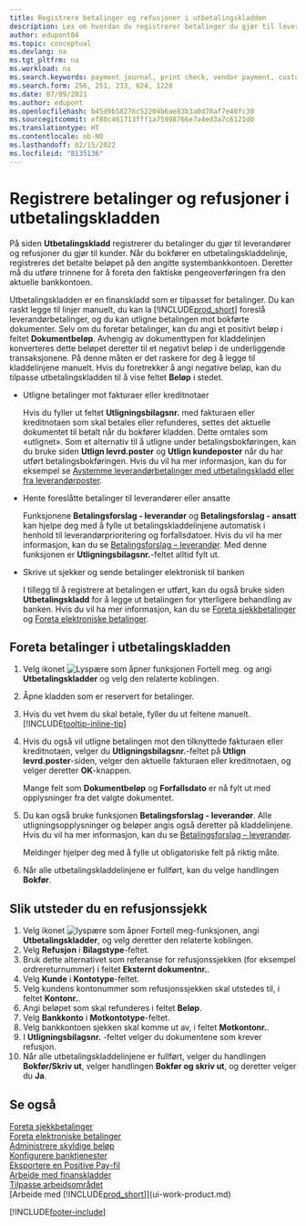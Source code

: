 ```yaml
---
title: Registrere betalinger og refusjoner i utbetalingskladden
description: Les om hvordan du registrerer betalinger du gjør til leverandører og refusjoner du gjør til kunder, på siden Utbetalingskladd.
author: edupont04
ms.topic: conceptual
ms.devlang: na
ms.tgt_pltfrm: na
ms.workload: na
ms.search.keywords: payment journal, print check, vendor payment, customer refund, refund check, creditor, debt, balance due, AP
ms.search.form: 256, 251, 233, 624, 1228
ms.date: 07/09/2021
ms.author: edupont
ms.openlocfilehash: b45d9b58276c52204b6ae83b3a0d78af7e48fc30
ms.sourcegitcommit: ef80c461713fff1a75998766e7a4ed3a7c6121d0
ms.translationtype: HT
ms.contentlocale: nb-NO
ms.lasthandoff: 02/15/2022
ms.locfileid: "8135136"
---
```

# <a name="record-payments-and-refunds-in-the-payment-journal"></a>Registrere betalinger og refusjoner i utbetalingskladden

På siden **Utbetalingskladd** registrerer du betalinger du gjør til leverandører og refusjoner du gjør til kunder. Når du bokfører en utbetalingskladdelinje, registreres det betalte beløpet på den angitte systembankkontoen. Deretter må du utføre trinnene for å foreta den faktiske pengeoverføringen fra den aktuelle bankkontoen.  

Utbetalingskladden er en finanskladd som er tilpasset for betalinger. Du kan raskt legge til linjer manuelt, du kan la [!INCLUDE[prod_short](includes/prod_short.md)] foreslå leverandørbetalinger, og du kan utligne betalingen mot bokførte dokumenter. Selv om du foretar betalinger, kan du angi et positivt beløp i feltet **Dokumentbeløp**. Avhengig av dokumenttypen for kladdelinjen konverteres dette beløpet deretter til et negativt beløp i de underliggende transaksjonene. På denne måten er det raskere for deg å legge til kladdelinjene manuelt. Hvis du foretrekker å angi negative beløp, kan du tilpasse utbetalingskladden til å vise feltet **Beløp** i stedet.  

- Utligne betalinger mot fakturaer eller kreditnotaer

    Hvis du fyller ut feltet **Utligningsbilagsnr.** med fakturaen eller kreditnotaen som skal betales eller refunderes, settes det aktuelle dokumentet til betalt når du bokfører kladden. Dette omtales som «utlignet». Som et alternativ til å utligne under betalingsbokføringen, kan du bruke siden **Utlign levrd.poster** og **Utlign kundeposter** når du har utført betalingsbokføringen. Hvis du vil ha mer informasjon, kan du for eksempel se [Avstemme leverandørbetalinger med utbetalingskladd eller fra leverandørposter](payables-how-apply-purchase-transactions-manually.md).  

- Hente foreslåtte betalinger til leverandører eller ansatte

    Funksjonene **Betalingsforslag - leverandør** og **Betalingsforslag - ansatt** kan hjelpe deg med å fylle ut betalingskladdelinjene automatisk i henhold til leverandørprioritering og forfallsdatoer. Hvis du vil ha mer informasjon, kan du se [Betalingsforslag – leverandør](payables-how-suggest-vendor-payments.md). Med denne funksjonen er **Utligningsbilagsnr.**-feltet alltid fylt ut.  

- Skrive ut sjekker og sende betalinger elektronisk til banken

    I tillegg til å registrere at betalingen er utført, kan du også bruke siden **Utbetalingskladd** for å legge ut betalingen for ytterligere behandling av banken. Hvis du vil ha mer informasjon, kan du se [Foreta sjekkbetalinger](payables-how-work-checks.md) og [Foreta elektroniske betalinger](finance-make-payments-with-bank-data-conversion-service-or-sepa-credit-transfer.md#exporting-payments-to-a-bank-file).  

## <a name="to-make-payments-in-the-payment-journal"></a>Foreta betalinger i utbetalingskladden

1. Velg ikonet ![Lyspære som åpner funksjonen Fortell meg.](media/ui-search/search_small.png "Fortell hva du vil gjøre") og angi **Utbetalingskladder** og velg den relaterte koblingen.
2. Åpne kladden som er reservert for betalinger.
3. Hvis du vet hvem du skal betale, fyller du ut feltene manuelt. [!INCLUDE[tooltip-inline-tip](includes/tooltip-inline-tip_md.md)]
4. Hvis du også vil utligne betalingen mot den tilknyttede fakturaen eller kreditnotaen, velger du **Utligningsbilagsnr.**-feltet på **Utlign levrd.poster**-siden, velger den aktuelle fakturaen eller kreditnotaen, og velger deretter **OK**-knappen.

    Mange felt som **Dokumentbeløp** og **Forfallsdato** er nå fylt ut med opplysninger fra det valgte dokumentet.
5. Du kan også bruke funksjonen **Betalingsforslag - leverandør**. Alle utligningsopplysninger og beløper angis også deretter på kladdelinjene. Hvis du vil ha mer informasjon, kan du se [Betalingsforslag – leverandør](payables-how-suggest-vendor-payments.md).

    Meldinger hjelper deg med å fylle ut obligatoriske felt på riktig måte.
6. Når alle utbetalingskladdelinjene er fullført, kan du velge handlingen **Bokfør**.


## <a name="to-issue-a-refund-check"></a>Slik utsteder du en refusjonssjekk

1. Velg ikonet ![lyspære som åpner Fortell meg-funksjonen](media/ui-search/search_small.png "Fortell hva du vil gjøre"), angi **Utbetalingskladder**, og velg deretter den relaterte koblingen.
2. Velg **Refusjon** i **Bilagstype**-feltet.  
3. Bruk dette alternativet som referanse for refusjonssjekken (for eksempel ordrereturnummer) i feltet **Eksternt dokumentnr.**.  
4. Velg **Kunde** i **Kontotype**-feltet.  
5. Velg kundens kontonummer som refusjonssjekken skal utstedes til, i feltet **Kontonr.**.  
6. Angi beløpet som skal refunderes i feltet **Beløp**.  
7. Velg **Bankkonto** i **Motkontotype**-feltet.  
8. Velg bankkontoen sjekken skal komme ut av, i feltet **Motkontonr.**.  
9. I **Utligningsbilagsnr.** -feltet velger du dokumentene som krever refusjon.  
10. Når alle utbetalingskladdelinjene er fullført, velger du handlingen **Bokfør/Skriv ut**, velger handlingen **Bokfør og skriv ut**, og deretter velger du **Ja**.  
  

## <a name="see-also"></a>Se også
[Foreta sjekkbetalinger](payables-how-work-checks.md)  
[Foreta elektroniske betalinger](finance-make-payments-with-bank-data-conversion-service-or-sepa-credit-transfer.md#exporting-payments-to-a-bank-file)  
[Administrere skyldige beløp](payables-manage-payables.md)  
[Konfigurere banktjenester](bank-setup-banking.md)  
[Eksportere en Positive Pay-fil](finance-how-positive-pay.md)  
[Arbeide med finanskladder](ui-work-general-journals.md)  
[Tilpasse arbeidsområdet](ui-personalization-user.md)  
[Arbeide med [!INCLUDE[prod_short](includes/prod_short.md)]](ui-work-product.md)  


[!INCLUDE[footer-include](includes/footer-banner.md)]
